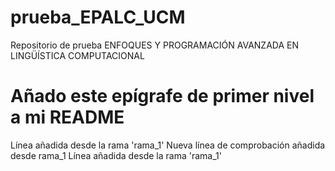 # prueba_EPALC_UCM
Repositorio de prueba ENFOQUES Y PROGRAMACIÓN AVANZADA EN LINGÜÍSTICA COMPUTACIONAL
# Añado este epígrafe de primer nivel a mi README
Línea añadida desde la rama 'rama_1'
Nueva línea de comprobación añadida desde rama_1
Línea añadida desde la rama 'rama_1'
